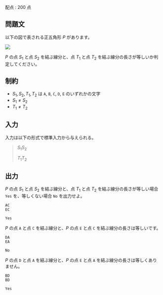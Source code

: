 配点 : $200$ 点

## 問題文

以下の図で表される正五角形 $P$ があります。

![](https://img.atcoder.jp/abc333/2d0c9295b03ff6d808c1ee9125045fc8.png)

$P$ の点 $S_1$ と点 $S_2$ を結ぶ線分と、点 $T_1$ と点 $T_2$ を結ぶ線分の長さが等しいか判定してください。

## 制約

- $S_1,S_2,T_1,T_2$ は `A`, `B`, `C`, `D`, `E` のいずれかの文字
- $S_1 \neq S_2$
- $T_1 \neq T_2$

## 入力

入力は以下の形式で標準入力から与えられる。

> $S_1S_2$
> 
> $T_1T_2$

## 出力

$P$ の点 $S_1$ と点 $S_2$ を結ぶ線分と、点 $T_1$ と点 $T_2$ を結ぶ線分の長さが等しい場合 `Yes` を、等しくない場合 `No` を出力せよ。

```input1
AC
EC
```

```output1
Yes
```

$P$ の点 `A` と点 `C` を結ぶ線分と、$P$ の点 `E` と点 `C` を結ぶ線分の長さは等しいです。

```input2
DA
EA
```

```output2
No
```

$P$ の点 `D` と点 `A` を結ぶ線分と、$P$ の点 `E` と点 `A` を結ぶ線分の長さは等しくありません。

```input3
BD
BD
```

```output3
Yes
```